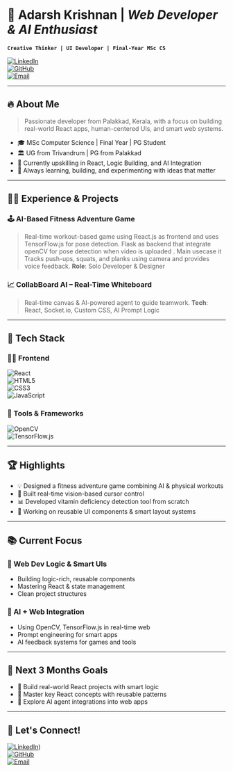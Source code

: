 # 👋 Adarsh Krishnan | *Web Developer & AI Enthusiast*

**`Creative Thinker | UI Developer | Final-Year MSc CS`**

[![LinkedIn](https://img.shields.io/badge/-LinkedIn-blue?style=flat-square&logo=linkedin)](https://linkedin.com/in/your-profile)  
[![GitHub](https://img.shields.io/badge/-GitHub-181717?style=flat-square&logo=github)](https://github.com/adarshkrishnan)  
[![Email](https://img.shields.io/badge/-Email-D14836?style=flat-square&logo=gmail&logoColor=white)](mailto:your.email@example.com)

---

## 🔥 About Me

> Passionate developer from Palakkad, Kerala, with a focus on building real-world React apps, human-centered UIs, and smart web systems.

- 🎓 MSc Computer Science | Final Year | PG Student
- 🏛️ UG from Trivandrum | PG from Palakkad
- 🌱 Currently upskilling in React, Logic Building, and AI Integration
- 🧠 Always learning, building, and experimenting with ideas that matter

---

## 🧑‍💻 Experience & Projects

### 🕹️ **AI-Based Fitness Adventure Game**
> Real-time workout-based game using React.js as frontend and uses TensorFlow.js for pose detection. Flask as backend that integrate openCV for pose detection when video is uploaded . Main usecase it Tracks push-ups, squats, and planks using camera and provides voice feedback.
> **Role**: Solo Developer & Designer



### 📈 **CollabBoard AI – Real-Time Whiteboard**
> Real-time canvas & AI-powered agent to guide teamwork.
> **Tech**: React, Socket.io, Custom CSS, AI Prompt Logic

---

## 🧰 Tech Stack

### 👨‍🎨 Frontend  
![React](https://img.shields.io/badge/React-20232A?style=for-the-badge&logo=react)  
![HTML5](https://img.shields.io/badge/HTML5-E34F26?style=for-the-badge&logo=html5&logoColor=white)  
![CSS3](https://img.shields.io/badge/CSS3-1572B6?style=for-the-badge&logo=css3&logoColor=white)  
![JavaScript](https://img.shields.io/badge/JavaScript-F7DF1E?style=for-the-badge&logo=javascript)  

### 🔧 Tools & Frameworks  
![OpenCV](https://img.shields.io/badge/OpenCV-5C3EE8?style=for-the-badge&logo=opencv&logoColor=white)  
![TensorFlow.js](https://img.shields.io/badge/TensorFlow.js-FF6F00?style=for-the-badge&logo=tensorflow)  


---

## 🏆 Highlights

- 💡 Designed a fitness adventure game combining AI & physical workouts
- 📸 Built real-time vision-based cursor control
- 📊 Developed vitamin deficiency detection tool from scratch
- 🎨 Working on reusable UI components & smart layout systems

---

## 📚 Current Focus

### 🚀 Web Dev Logic & Smart UIs
- Building logic-rich, reusable components
- Mastering React & state management
- Clean project structures

### 🤖 AI + Web Integration
- Using OpenCV, TensorFlow.js in real-time web
- Prompt engineering for smart apps
- AI feedback systems for games and tools

---

## 🎯 Next 3 Months Goals
- 🚀 Build real-world React projects with smart logic
- 📘 Master key React concepts with reusable patterns
- 🧠 Explore AI agent integrations into web apps

---

## 🙌 Let's Connect!

[![LinkedIn](https://img.shields.io/badge/LinkedIn-blue?style=for-the-badge&logo=linkedin)](https://www.linkedin.com/in/adarshkrishnanp))  
[![GitHub](https://img.shields.io/badge/GitHub-grey?style=for-the-badge&logo=github)](https://github.com/adarshkrishnan)  
[![Email](https://img.shields.io/badge/Email-D14836?style=for-the-badge&logo=gmail&logoColor=white)](mailto:your.email@example.com)
